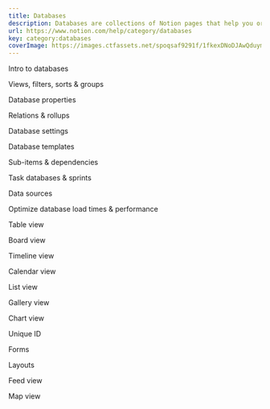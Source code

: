 ```yaml
---
title: Databases
description: Databases are collections of Notion pages that help you organize information in a variety of ways. With multiple database views to choose from, you control how to display and search your content.
url: https://www.notion.com/help/category/databases
key: category:databases
coverImage: https://images.ctfassets.net/spoqsaf9291f/1fkexDNoDJAwQduymONneL/9c19f9259ecf4f03fa874b22678e74bf/databases_hero.png
---
```


Intro to databases

Views, filters, sorts & groups

Database properties

Relations & rollups

Database settings

Database templates

Sub-items & dependencies

Task databases & sprints

Data sources

Optimize database load times & performance

Table view

Board view

Timeline view

Calendar view

List view

Gallery view

Chart view

Unique ID

Forms

Layouts

Feed view

Map view